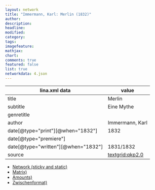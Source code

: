 ```yaml
---
layout: network
title: "Immermann, Karl: Merlin (1832)"
author:
description:
headline:
modified:
category:
tags:
imagefeature: 
mathjax: 
chart: 
comments: true
featured: false
list: true
networkdata: 4.json
---
```

lina.xml data  | value
------------- | -------------
title|Merlin
subtitle|Eine Mythe
genretitle|
author|Immermann, Karl
date[@type="print"][@when="1832"]|1832
date[@type="premiere"]|
date[@type="written"][@when="1832"]|1831/1832
source|[textgrid:qkp2.0](https://textgridlab.org/1.0/tgcrud-public/rest/textgrid:qkp2.0/data)



* [Network (sticky and static)](/linas/network4)
* [Matrix)](/linas/matrix4)
* [Amounts)](/linas/amount4)
* [Zwischenformat)](/linas/lina4 )
